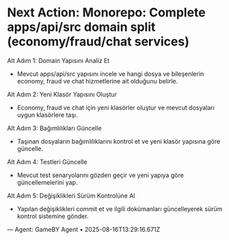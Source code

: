 # Next Action: Monorepo: Complete apps/api/src domain split (economy/fraud/chat services)

Alt Adım 1: Domain Yapısını Analiz Et
- Mevcut apps/api/src yapısını incele ve hangi dosya ve bileşenlerin economy, fraud ve chat hizmetlerine ait olduğunu belirle.

Alt Adım 2: Yeni Klasör Yapısını Oluştur
- Economy, fraud ve chat için yeni klasörler oluştur ve mevcut dosyaları uygun klasörlere taşı.

Alt Adım 3: Bağımlılıkları Güncelle
- Taşınan dosyaların bağımlılıklarını kontrol et ve yeni klasör yapısına göre güncelle.

Alt Adım 4: Testleri Güncelle
- Mevcut test senaryolarını gözden geçir ve yeni yapıya göre güncellemelerini yap.

Alt Adım 5: Değişiklikleri Sürüm Kontrolüne Al
- Yapılan değişiklikleri commit et ve ilgili dokümanları güncelleyerek sürüm kontrol sistemine gönder.

— Agent: GameBY Agent • 2025-08-16T13:29:16.671Z
